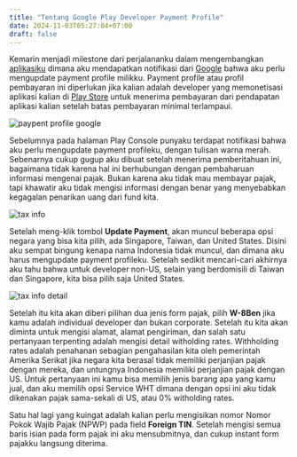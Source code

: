 ```yaml
---
title: "Tentang Google Play Developer Payment Profile"
date: 2024-11-03T05:27:04+07:00
draft: false
---
```


Kemarin menjadi milestone dari perjalananku dalam mengembangkan [aplikasiku](https://play.google.com/store/apps/details?id=com.aplikasihebat.baca_app) dimana aku mendapatkan notifikasi dari [Google](https://play.google.com/console/) bahwa aku perlu mengupdate payment profile milikku. Payment profile atau profil pembayaran ini diperlukan jika kalian adalah developer yang memonetisasi aplikasi kalian di [Play Store](https://play.google.com/) untuk menerima pembayaran dari pendapatan aplikasi kalian setelah batas pembayaran minimal terlampaui.

![paypent profile google](/blog/payment_profile.png)

Sebelumnya pada halaman Play Console punyaku terdapat notifikasi bahwa aku perlu mengupdate payment profileku, dengan tulisan warna merah. Sebenarnya cukup gugup aku dibuat setelah menerima pemberitahuan ini, bagaimana tidak karena hal ini berhubungan dengan pembaharuan informasi mengenai pajak. Bukan karena aku tidak mau membayar pajak, tapi khawatir aku tidak mengisi informasi dengan benar yang menyebabkan kegagalan penarikan uang dari fund kita.

![tax info](/blog/tax_info.png)

Setelah meng-klik tombol **Update Payment**, akan muncul beberapa opsi negara yang bisa kita pilih, ada Singapore, Taiwan, dan United States. Disini aku sempat bingung kenapa nama Indonesia tidak muncul, dan dimana aku harus mengupdate payment profileku. Setelah sedikit mencari-cari akhirnya aku tahu bahwa untuk developer non-US, selain yang berdomisili di Taiwan dan Singapore, kita bisa pilih saja United States.

![tax info detail](/blog/tax_info_detail.png)

Setelah itu kita akan diberi pilihan dua jenis form pajak, pilih **W-8Ben** jika kamu adalah individual developer dan bukan corporate. Setelah itu kita akan diminta untuk mengisi alamat, alamat pengiriman, dan salah satu pertanyaan terpenting adalah mengisi detail witholding rates. Withholding rates adalah penahanan sebagian pengahasilan kita oleh pemerintah Amerika Serikat jika negara kita berasal tidak memiliki perjanjian pajak dengan mereka, dan untungnya Indonesia memiliki perjanjian pajak dengan US. Untuk pertanyaan ini kamu bisa memilih jenis barang apa yang kamu jual, dan aku memilih opsi Service WHT dimana dengan opsi ini aku tidak dikenakan pajak sama-sekali di US, atau 0% witholding rates.

Satu hal lagi yang kuingat adalah kalian perlu mengisikan nomor Nomor Pokok Wajib Pajak (NPWP) pada field **Foreign TIN**. Setelah mengisi semua baris isian pada form pajak ini aku mensubmitnya, dan cukup instant form pajakku langsung diterima.
